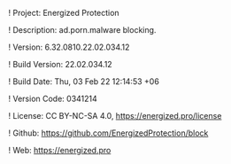 ! Project: Energized Protection

! Description: ad.porn.malware blocking.

! Version: 6.32.0810.22.02.034.12

! Build Version: 22.02.034.12

! Build Date: Thu, 03 Feb 22 12:14:53 +06

! Version Code: 0341214

! License: CC BY-NC-SA 4.0, https://energized.pro/license

! Github: https://github.com/EnergizedProtection/block

! Web: https://energized.pro
